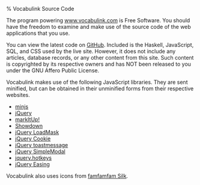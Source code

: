 % Vocabulink Source Code

The program powering www.vocabulink.com is Free Software. You should have the freedom to examine and make use of the source code of the web applications that you use.

You can view the latest code on [GitHub](https://github.com/jekor/vocabulink). Included is the Haskell, JavaScript, SQL, and CSS used by the live site. However, it does not include any articles, database records, or any other content from this site. Such content is copyrighted by its respective owners and has NOT been released to you under the GNU Affero Public License.

Vocabulink makes use of the following JavaScript libraries. They are sent minified, but can be obtained in their unminified forms from their respective websites.

 - [minjs](http://www.minjs.com/)
 - [jQuery](http://jquery.com/)
 - [markItUp!](http://markitup.jaysalvat.com/)
 - [Showdown](http://attacklab.net/showdown/)
 - [jQuery LoadMask](http://code.google.com/p/jquery-loadmask/)
 - [jQuery Cookie](http://plugins.jquery.com/project/Cookie)
 - [jQuery toastmessage](http://akquinet.github.com/jquery-toastmessage-plugin/)
 - [jQuery SimpleModal](http://www.ericmmartin.com/projects/simplemodal/)
 - [jquery.hotkeys](https://github.com/tzuryby/jquery.hotkeys)
 - [jQuery Easing](http://gsgd.co.uk/sandbox/jquery/easing/)

Vocabulink also uses icons from [famfamfam Silk](http://www.famfamfam.com/lab/icons/silk/).
